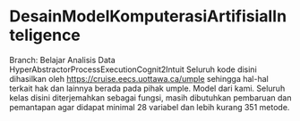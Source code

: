 # DesainModelKomputerasiArtifisialInteligence
Branch: Belajar Analisis Data
HyperAbstractorProcessExecutionCognit2Intuit
Seluruh kode disini dihasilkan oleh https://cruise.eecs.uottawa.ca/umple sehingga hal-hal terkait hak dan lainnya berada pada pihak umple. Model dari kami. Seluruh kelas disini diterjemahkan sebagai fungsi, masih dibutuhkan pembaruan dan pemantapan agar didapat minimal 28 variabel dan lebih kurang 351 metode.
